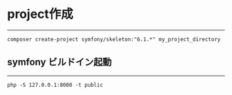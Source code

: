 # project作成

---

`composer create-project symfony/skeleton:"6.1.*" my_project_directory`

## symfony ビルドイン起動

---

`php -S 127.0.0.1:8000 -t public`